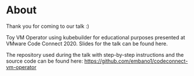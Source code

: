# About

Thank you for coming to our talk :)

Toy VM Operator using kubebuilder for educational purposes presented at VMware
Code Connect 2020. Slides for the talk can be found here.

The repository used during the talk with step-by-step instructions and the
source code can be found here: https://github.com/embano1/codeconnect-vm-operator